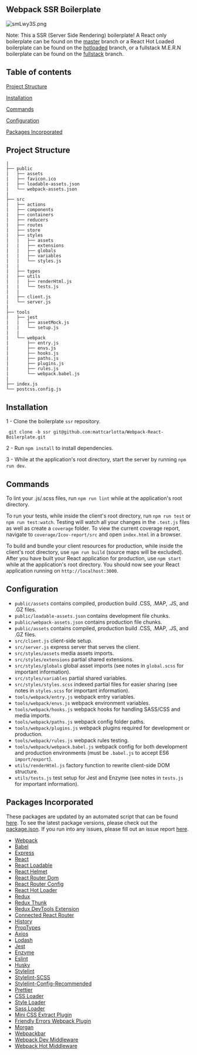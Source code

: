 ## Webpack SSR Boilerplate

![smLwy3S.png](https://i.imgur.com/smLwy3S.png)

Note: This a SSR (Server Side Rendering) boilerplate! A React only boilerplate can be found on the <a href="https://github.com/mattcarlotta/Webpack-React-Boilerplate/tree/master">master</a> branch or a React Hot Loaded boilerplate can be found on the <a href="https://github.com/mattcarlotta/Webpack-React-Boilerplate/tree/hotloaded">hotloaded</a> branch, or a fullstack M.E.R.N boilerplate can be found on the <a href="https://github.com/mattcarlotta/Webpack-React-Boilerplate/tree/fullstack">fullstack</a> branch.

## Table of contents

[Project Structure](#project-structure)

[Installation](#installation)

[Commands](#commands)

[Configuration](#configuration)

[Packages Incorporated](#packages-incorporated)

## Project Structure

```
|
├── public
|   ├── assets
|   ├── favicon.ico
|   ├── loadable-assets.json
|   └── webpack-assets.json
|
├── src
|   ├── actions
|   ├── components
|   ├── containers
|   ├── reducers
|   ├── routes
|   ├── store
|   ├── styles
|   |   ├── assets
|   |   ├── extensions
|   |   ├── globals
|   |   ├── variables
|   |   └── styles.js
|   |
|   ├── types
|   ├── utils
|   |   ├── renderHtml.js
|   |   └── tests.js
|   |
|   ├── client.js
|   └── server.js
|
├── tools
|   ├── jest
|   |   ├── assetMock.js
|   |   └── setup.js
|   |
|   └── webpack
|       ├── entry.js
|       ├── envs.js
|       ├── hooks.js
|       ├── paths.js
|       ├── plugins.js
|       ├── rules.js
|       └── webpack.babel.js
|
├── index.js
└── postcss.config.js
```

## Installation

1 - Clone the boilerplate `ssr` repository.

```
 git clone -b ssr git@github.com:mattcarlotta/Webpack-React-Boilerplate.git
```

2 - Run `npm install` to install dependencies.

3 - While at the application's root directory, start the server by running `npm run dev`.

## Commands

To lint your .js/.scss files, run `npm run lint` while at the application's root directory.

To run your tests, while inside the client's root directory, run `npm run test` or `npm run test:watch`. Testing will watch all your changes in the `.test.js` files as well as create a `coverage` folder. To view the current coverage report, navigate to `coverage/Icov-report/src` and open `index.html` in a browser.

To build and bundle your client resources for production, while inside the client's root directory, use `npm run build` (source maps will be excluded). After you have built your React application for production, use `npm start` while at the application's root directory. You should now see your React application running on `http://localhost:3000`.

## Configuration

- `public/assets` contains compiled, production build .CSS, .MAP, .JS, and .GZ files.
- `public/loadable-assets.json` contains development file chunks.
- `public/webpack-assets.json` contains production file chunks.
- `public/assets` contains compiled, production build .CSS, .MAP, .JS, and .GZ files.
- `src/client.js` client-side setup.
- `src/server.js` express server that serves the client.
- `src/styles/assets` media assets imports.
- `src/styles/extensions` partial shared extensions.
- `src/styles/globals` global asset imports (see notes in `global.scss` for important information).
- `src/styles/variables` partial shared variables.
- `src/styles/styles.scss` indexed partial files for easier sharing (see notes in `styles.scss` for important information).
- `tools/webpack/entry.js` webpack entry variables.
- `tools/webpack/envs.js` webpack environment variables.
- `tools/webpack/hooks.js` webpack hooks for handling SASS/CSS and media imports.
- `tools/webpack/paths.js` webpack config folder paths.
- `tools/webpack/plugins.js` webpack plugins required for development or production.
- `tools/webpack/rules.js` webpack rules testing.
- `tools/webpack/webpack.babel.js` webpack config for both development and production environments (must be `.babel.js` to accept ES6 `import/export`).
- `utils/renderHtml.js` factory function to rewrite client-side DOM structure.
- `utils/tests.js` test setup for Jest and Enzyme (see notes in `tests.js` for important information).

## Packages Incorporated

These packages are updated by an automated script that can be found <a href="https://github.com/mattcarlotta/UpdateBoilerplate">here</a>. To see the latest package versions, please check out the <a href="https://github.com/mattcarlotta/Webpack-React-Boilerplate/blob/ssr/package.json">package.json</a>. If you run into any issues, please fill out an issue report <a href="https://github.com/mattcarlotta/Webpack-React-Boilerplate/issues">here</a>.

- [Webpack](https://github.com/webpack/webpack)
- [Babel](https://github.com/babel/babel)
- [Express](https://github.com/expressjs/express)
- [React](https://github.com/facebook/react)
- [React Loadable](https://github.com/jamiebuilds/react-loadable)
- [React Helmet](https://github.com/nfl/react-helmet)
- [React Router Dom](https://github.com/ReactTraining/react-router/tree/master/packages/react-router-dom)
- [React Router Config](https://github.com/ReactTraining/react-router/tree/master/packages/react-router-config)
- [React Hot Loader](https://github.com/gaearon/react-hot-loader)
- [Redux](https://github.com/reduxjs/redux)
- [Redux Thunk](https://github.com/reduxjs/redux-thunk)
- [Redux DevTools Extension](https://github.com/zalmoxisus/redux-devtools-extension)
- [Connected React Router](https://github.com/supasate/connected-react-router)
- [History](https://github.com/ReactTraining/history)
- [PropTypes](https://github.com/facebook/prop-types)
- [Axios](https://github.com/axios/axios)
- [Lodash](https://github.com/lodash/lodash)
- [Jest](https://github.com/facebook/jest)
- [Enzyme](http://airbnb.io/enzyme/)
- [Eslint](https://github.com/eslint/eslint/)
- [Husky](https://github.com/typicode/husky)
- [Stylelint](https://stylelint.io/)
- [Stylelint-SCSS](https://github.com/kristerkari/stylelint-scss)
- [Stylelint-Config-Recommended](https://github.com/stylelint/stylelint-config-recommended)
- [Prettier](https://github.com/prettier/prettier)
- [CSS Loader](https://github.com/webpack-contrib/css-loader)
- [Style Loader](https://github.com/webpack-contrib/style-loader)
- [Sass Loader](https://github.com/webpack-contrib/sass-loader)
- [Mini CSS Extract Plugin](https://github.com/webpack-contrib/mini-css-extract-plugin)
- [Friendly Errors Webpack Plugin](https://github.com/geowarin/friendly-errors-webpack-plugin)
- [Morgan](https://github.com/expressjs/morgan)
- [Webpackbar](https://www.npmjs.com/package/webpackbar)
- [Webpack Dev Middleware](https://github.com/webpack/webpack-dev-middleware)
- [Webpack Hot Middleware](https://github.com/webpack-contrib/webpack-hot-middleware)
